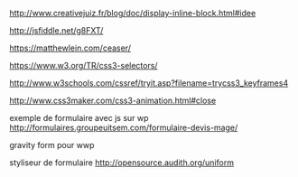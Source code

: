 http://www.creativejuiz.fr/blog/doc/display-inline-block.html#idee

http://jsfiddle.net/g8FXT/

https://matthewlein.com/ceaser/

https://www.w3.org/TR/css3-selectors/

http://www.w3schools.com/cssref/tryit.asp?filename=trycss3_keyframes4

http://www.css3maker.com/css3-animation.html#close

exemple de formulaire avec js sur wp
http://formulaires.groupeuitsem.com/formulaire-devis-mage/

gravity form pour wwp

styliseur de formulaire
http://opensource.audith.org/uniform
